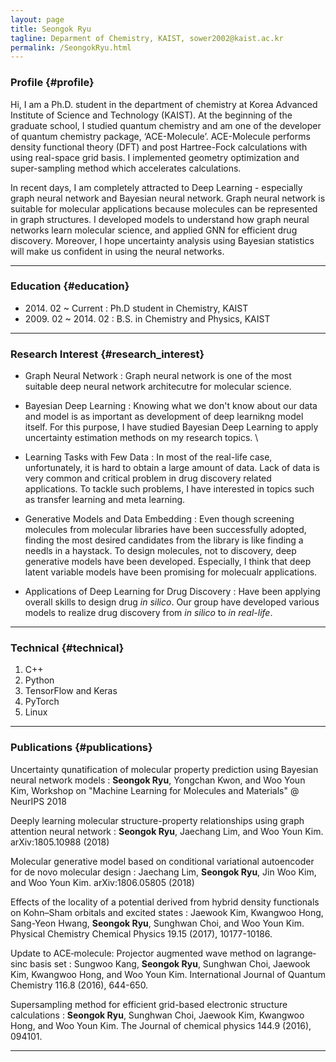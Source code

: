 ```yaml
---
layout: page
title: Seongok Ryu
tagline: Deparment of Chemistry, KAIST, sower2002@kaist.ac.kr
permalink: /SeongokRyu.html
---
```


### Profile {#profile}

Hi, I am a Ph.D. student in the department of chemistry at Korea Advanced Institute of Science and Technology (KAIST). At the beginning of the graduate school, I studied quantum chemistry and am one of the developer of quantum chemistry package, ‘ACE-Molecule’. ACE-Molecule performs density functional theory (DFT) and post Hartree-Fock calculations with using real-space grid basis. I implemented geometry optimization and super-sampling method which accelerates calculations.

In recent days, I am completely attracted to Deep Learning - especially graph neural network and Bayesian neural network. Graph neural network is suitable for molecular applications because molecules can be represented in graph structures. I developed models to understand how graph neural networks learn molecular science, and applied GNN for efficient drug discovery. Moreover, I hope uncertainty analysis using Bayesian statistics will make us confident in using the neural networks.

------

### Education {#education}

* 2014\. 02 ~ Current : Ph.D student in Chemistry, KAIST
* 2009\. 02 ~ 2014\. 02 : B.S. in Chemistry and Physics, KAIST

------


### Research Interest {#research_interest}

* Graph Neural Network
  : Graph neural network is one of the most suitable deep neural network architecutre for molecular science.

* Bayesian Deep Learning
  : Knowing what we don't know about our data and model is as important as development of deep learnikng model itself. For this purpose, I have studied Bayesian Deep Learning to apply uncertainty estimation methods on my research topics. \
  
* Learning Tasks with Few Data
  : In most of the real-life case, unfortunately, it is hard to obtain a large amount of data. Lack of data is very common and critical problem in drug discovery related applications. To tackle such problems, I have interested in topics such as transfer learning and meta learning.
  
* Generative Models and Data Embedding
  : Even though screening molecules from molecular libraries have been successfully adopted, finding the most desired candidates from the library is like finding a needls in a haystack. To design molecules, not to discovery, deep generative models have been developed. Especially, I think that deep latent variable models have been promising for molecualr applications.
 
* Applications of Deep Learning for Drug Discovery
  : Have been applying overall skills to design drug _in silico_. Our group have developed various models to realize drug discovery from _in silico_ to _in real-life_. 
-------

### Technical {#technical}

1. C++
1. Python
1. TensorFlow and Keras
1. PyTorch
1. Linux

------

### Publications {#publications}

Uncertainty qunatification of molecular property prediction using Bayesian neural network models
: __Seongok Ryu__, Yongchan Kwon, and Woo Youn Kim, Workshop on "Machine Learning for Molecules and Materials" @ NeurIPS 2018

Deeply learning molecular structure-property relationships using graph attention neural network
: __Seongok Ryu__, Jaechang Lim, and Woo Youn Kim. arXiv:1805.10988 (2018)


Molecular generative model based on conditional variational autoencoder for de novo molecular design
: Jaechang Lim, __Seongok Ryu__, Jin Woo Kim, and Woo Youn Kim. arXiv:1806.05805 (2018)


Effects of the locality of a potential derived from hybrid density functionals on Kohn–Sham orbitals and excited states 
: Jaewook Kim, Kwangwoo Hong, Sang-Yeon Hwang, __Seongok Ryu__, Sunghwan Choi, and Woo Youn Kim. Physical Chemistry Chemical Physics 19.15 (2017), 10177-10186.


Update to ACE‐molecule: Projector augmented wave method on lagrange‐sinc basis set
: Sungwoo Kang, __Seongok Ryu__, Sunghwan Choi, Jaewook Kim, Kwangwoo Hong, and Woo Youn Kim. International Journal of Quantum Chemistry 116.8 (2016), 644-650.


Supersampling method for efficient grid-based electronic structure calculations
: __Seongok Ryu__, Sunghwan Choi, Jaewook Kim, Kwangwoo Hong, and Woo Youn Kim. The Journal of chemical physics 144.9 (2016), 094101.
 
------
